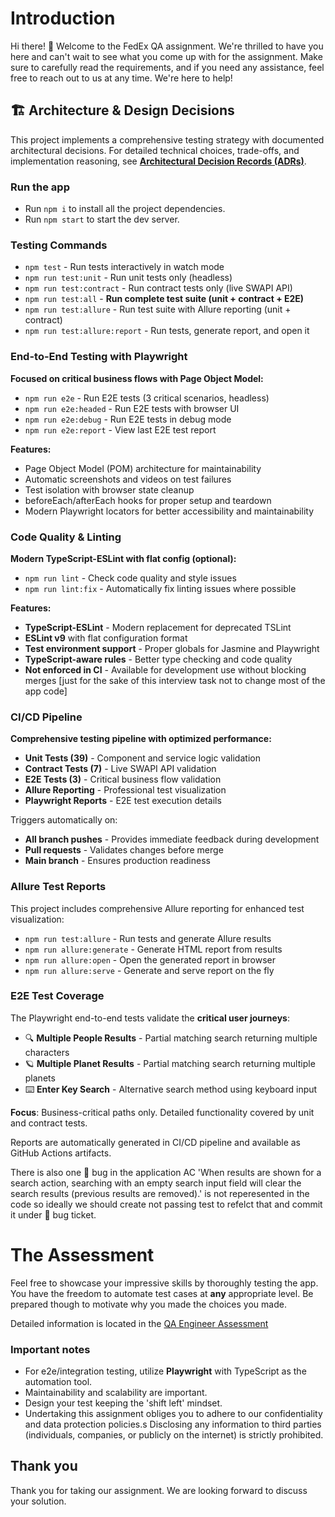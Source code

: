 # Introduction

Hi there! 👋 Welcome to the FedEx QA assignment. We're thrilled to have you here
and can't wait to see what you come up with for the assignment. Make sure to
carefully read the requirements, and if you need any assistance, feel free to
reach out to us at any time. We're here to help!

## 🏗️ Architecture & Design Decisions
This project implements a comprehensive testing strategy with documented architectural decisions. For detailed technical choices, trade-offs, and implementation reasoning, see **[Architectural Decision Records (ADRs)](./docs/adr/README.md)**.

### Run the app
- Run `npm i` to install all the project dependencies.
- Run `npm start` to start the dev server.

### Testing Commands
- `npm test` - Run tests interactively in watch mode
- `npm run test:unit` - Run unit tests only (headless)
- `npm run test:contract` - Run contract tests only (live SWAPI API)
- `npm run test:all` - **Run complete test suite (unit + contract + E2E)**
- `npm run test:allure` - Run test suite with Allure reporting (unit + contract) 
- `npm run test:allure:report` - Run tests, generate report, and open it

### End-to-End Testing with Playwright
**Focused on critical business flows with Page Object Model:**
- `npm run e2e` - Run E2E tests (3 critical scenarios, headless)
- `npm run e2e:headed` - Run E2E tests with browser UI
- `npm run e2e:debug` - Run E2E tests in debug mode
- `npm run e2e:report` - View last E2E test report

**Features:**
- Page Object Model (POM) architecture for maintainability
- Automatic screenshots and videos on test failures
- Test isolation with browser state cleanup
- beforeEach/afterEach hooks for proper setup and teardown
- Modern Playwright locators for better accessibility and maintainability

### Code Quality & Linting
**Modern TypeScript-ESLint with flat config (optional):**
- `npm run lint` - Check code quality and style issues
- `npm run lint:fix` - Automatically fix linting issues where possible

**Features:**
- **TypeScript-ESLint** - Modern replacement for deprecated TSLint
- **ESLint v9** with flat configuration format
- **Test environment support** - Proper globals for Jasmine and Playwright
- **TypeScript-aware rules** - Better type checking and code quality
- **Not enforced in CI** - Available for development use without blocking merges [just for the sake of this interview task not to change most of the app code]

### CI/CD Pipeline
**Comprehensive testing pipeline with optimized performance:**
- **Unit Tests (39)** - Component and service logic validation
- **Contract Tests (7)** - Live SWAPI API validation  
- **E2E Tests (3)** - Critical business flow validation
- **Allure Reporting** - Professional test visualization
- **Playwright Reports** - E2E test execution details

Triggers automatically on:
- **All branch pushes** - Provides immediate feedback during development
- **Pull requests** - Validates changes before merge
- **Main branch** - Ensures production readiness

### Allure Test Reports
This project includes comprehensive Allure reporting for enhanced test visualization:

- `npm run test:allure` - Run tests and generate Allure results
- `npm run allure:generate` - Generate HTML report from results
- `npm run allure:open` - Open the generated report in browser
- `npm run allure:serve` - Generate and serve report on the fly

### E2E Test Coverage
The Playwright end-to-end tests validate the **critical user journeys**:
- 🔍 **Multiple People Results** - Partial matching search returning multiple characters
- 🪐 **Multiple Planet Results** - Partial matching search returning multiple planets  
- ⌨️ **Enter Key Search** - Alternative search method using keyboard input

**Focus**: Business-critical paths only. Detailed functionality covered by unit and contract tests.

Reports are automatically generated in CI/CD pipeline and available as GitHub Actions artifacts.

There is also one 🐛 bug in the application AC 'When results are shown for a search action, searching with an empty search input field will clear the search results (previous results are removed).' is not reperesented in the code so ideally we should create not passing test to refelct that and commit it under 🐛 bug ticket.

# The Assessment
Feel free to showcase your impressive skills by thoroughly testing the app.
You have the freedom to automate test cases at **any** appropriate level. 
Be prepared though to motivate why you made the choices you made.

Detailed information is located in the [QA Engineer Assessment](./ASSESSMENT.MD)

### Important notes
- For e2e/integration testing, utilize **Playwright** with TypeScript as the automation tool.
- Maintainability and scalability are important.
- Design your test keeping the 'shift left' mindset.
- Undertaking this assignment obliges you to adhere to our confidentiality and data protection policies.s
  Disclosing any information to third parties (individuals, companies, or publicly on the internet) is strictly prohibited.

## Thank you
Thank you for taking our assignment.
We are looking forward to discuss your solution.
